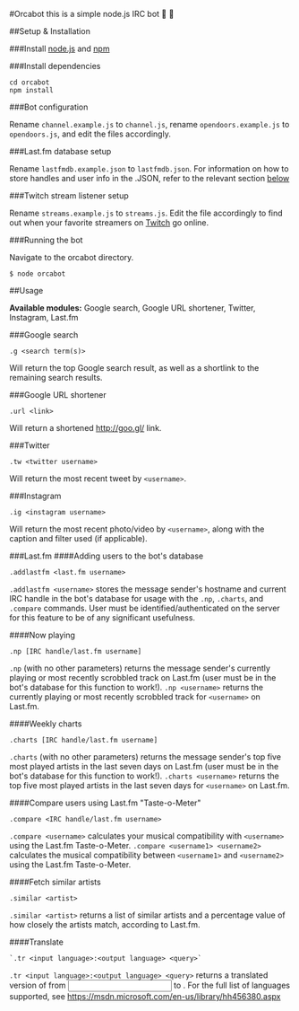 #Orcabot
this is a simple node.js IRC bot :whale: :whale2:

##Setup & Installation

###Install [node.js](http://nodejs.org/) and [npm](https://npmjs.org/)

###Install dependencies
```
cd orcabot
npm install
```

###Bot configuration

Rename `channel.example.js` to `channel.js`, rename `opendoors.example.js` to `opendoors.js`, and edit the files accordingly.

###Last.fm database setup

Rename `lastfmdb.example.json` to `lastfmdb.json`. For information on how to store handles and user info in the .JSON, refer to the relevant section [below](https://github.com/emyarod/orcabot#adding-users-to-the-bots-database)

###Twitch stream listener setup

Rename `streams.example.js` to `streams.js`. Edit the file accordingly to find out when your favorite streamers on [Twitch](http://twitch.tv) go online.

###Running the bot

Navigate to the orcabot directory.
```
$ node orcabot
```

##Usage

**Available modules:** Google search, Google URL shortener, Twitter, Instagram, Last.fm

###Google search
```
.g <search term(s)>
```
Will return the top Google search result, as well as a shortlink to the remaining search results.

###Google URL shortener
```
.url <link>
```
Will return a shortened http://goo.gl/ link.

###Twitter
```
.tw <twitter username>
```
Will return the most recent tweet by `<username>`.

###Instagram
```
.ig <instagram username>
```
Will return the most recent photo/video by `<username>`, along with the caption and filter used (if applicable).

###Last.fm
####Adding users to the bot's database
```
.addlastfm <last.fm username>
```
`.addlastfm <username>` stores the message sender's hostname and current IRC handle in the bot's database for usage with the `.np`, `.charts`, and `.compare` commands. User must be identified/authenticated on the server for this feature to be of any significant usefulness.

####Now playing
```
.np [IRC handle/last.fm username]
```
`.np` (with no other parameters) returns the message sender's currently playing or most recently scrobbled track on Last.fm (user must be in the bot's database for this function to work!).
`.np <username>` returns the currently playing or most recently scrobbled track for `<username>` on Last.fm.

####Weekly charts
```
.charts [IRC handle/last.fm username]
```
`.charts` (with no other parameters) returns the message sender's top five most played artists in the last seven days on Last.fm (user must be in the bot's database for this function to work!).
`.charts <username>` returns the top five most played artists in the last seven days for `<username>` on Last.fm.

####Compare users using Last.fm "Taste-o-Meter"
```
.compare <IRC handle/last.fm username>
```
`.compare <username>` calculates your musical compatibility with `<username>` using the Last.fm Taste-o-Meter.
`.compare <username1> <username2>` calculates the musical compatibility between `<username1>` and `<username2>` using the Last.fm Taste-o-Meter.

####Fetch similar artists
```
.similar <artist>
```
`.similar <artist>` returns a list of similar artists and a percentage value of how closely the artists match, according to Last.fm.

####Translate
```
`.tr <input language>:<output language> <query>`
```
`.tr <input language>:<output language> <query>` returns a translated version of <query> from <input language> to <output language>. For the full list of languages supported, see https://msdn.microsoft.com/en-us/library/hh456380.aspx